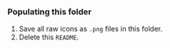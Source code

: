 ### Populating this folder ###

1. Save all raw icons as `.png` files in this folder.
2. Delete this `README`.